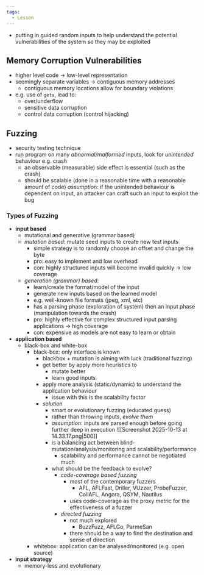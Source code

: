 ```yaml
---
tags:
  - Lesson
---
```

- putting in guided random inputs to help understand the potential vulnerabilities of the system so they may be exploited
## Memory Corruption Vulnerabilities
- higher level code $\rightarrow$ low-level representation
- seemingly separate variables $\rightarrow$ contiguous memory addresses
	- contiguous memory locations allow for boundary violations
- e.g. use of `gets`, lead to:
	- over/underflow
	- sensitive data corruption 
	- control data corruption (control hijacking)
## Fuzzing
- security testing technique
- run program on many *abnormal/malformed* inputs, look for *unintended* behaviour e.g. crash
	- an observable (measurable) side effect is essential (such as the crash)
	- should be scalable (done in a reasonable time with a reasonable amount of code)
 *assumption*: if the unintended behaviour is dependent on input, an attacker can craft such an input to exploit the bug
 
### Types of Fuzzing
- **input based**
	- mutational and generative (grammar based)
	- *mutation based*: mutate seed inputs to create new test inputs
		- simple strategy is to randomly choose an offset and change the byte
		- pro: easy to implement and low overhead
		- con: highly structured inputs will become invalid quickly $\rightarrow$ low coverage
	- *generation (grammar) based*:
		- learn/create the format/model of the input
		- generate new inputs based on the learned model
		- e.g. well-known file formats (jpeg, xml, etc)
		- has a parsing phase (exploration of system) then an input phase (manipulation towards the crash)
		- pro: highly effective for complex structured input parsing applications $\rightarrow$ high coverage
		- con: expensive as models are not easy to learn or obtain
- **application based**
	- black-box and white-box
		- black-box: only interface is known
			- blackbox + mutation is aiming with luck (traditional fuzzing)
			- get better by apply more heuristics to 
				- mutate better
				- learn good inputs
			- apply more analysis (static/dynamic) to understand the application behaviour 
				- issue with this is the scalability factor
			- *solution*
				- smart or evolutionary fuzzing (educated guess)
				- rather than throwing inputs, *evolve them*
				- *assumption*: inputs are parsed enough before going further deep in execution
				![[Screenshot 2025-10-13 at 14.33.17.png|500]]
				- is a balancing act between blind-mutation/analysis/monitoring and scalability/performance	
					- scalability and performance cannot be negotiated much
				- what should be the feedback to evolve?
					- *code-coverage based fuzzing*
						- most of the contemporary fuzzers
							- AFL, AFLFast, Driller, VUzzer, ProbeFuzzer, CollAFL, Angora, QSYM, Nautilus
						- uses code-coverage as the proxy metric for the effectiveness of a fuzzer
					- *directed fuzzing*
						- not much explored
							- BuzzFuzz, AFLGo, ParmeSan
						- there should be a way to find the destination and sense of direction
		- whitebox: application can be analysed/monitored (e.g. open source)
- **input strategy**
	- memory-less and evolutionary